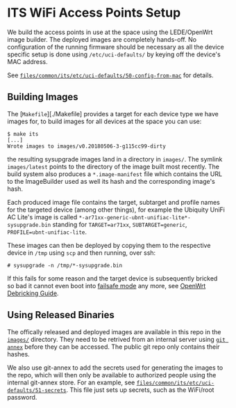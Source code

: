 ITS WiFi Access Points Setup
============================

We build the access points in use at the space using the LEDE/OpenWrt image
builder. The deployed images are completely hands-off. No configuration of the
running firmware should be necessary as all the device specific setup is done
using `/etc/uci-defaults/` by keying off the device's MAC address.

See [`files/common/its/etc/uci-defaults/50-config-from-mac`](files/common/its/etc/uci-defaults/50-config-from-mac) for details.

Building Images
---------------

The [`Makefile`][./Makefile] provides a target for each device type we have
images for, to build images for all devices at the space you can use:

```
$ make its
[...]
Wrote images to images/v0.20180506-3-g115cc99-dirty
```

the resulting sysupgrade images land in a directory in `images/`. The symlink
`images/latest` points to the directory of the image built most recently. The
build system also produces a `*.image-manifest` file which contains the URL to
the ImageBuilder used as well its hash and the corresponding image's hash.

Each produced image file contains the target, subtarget and profile names for
the targeted device (among other things), for example the Ubiquity UniFi AC
Lite's image is called `*-ar71xx-generic-ubnt-unifiac-lite*-sysupgrade.bin`
standing for `TARGET=ar71xx`, `SUBTARGET=generic`, `PROFILE=ubnt-unifiac-lite`.

These images can then be deployed by copying them to the respective device in
`/tmp` using `scp` and then running, over ssh:

    # sysupgrade -n /tmp/*-sysupgrade.bin

If this fails for some reason and the target device is subsequently bricked so
bad it cannot even boot into
[failsafe mode](https://openwrt.org/docs/guide-user/troubleshooting/failsafe_and_factory_reset#entering_failsafe_mode)
any more, see
[OpenWrt Debricking Guide](https://openwrt.org/docs/guide-user/troubleshooting/generic.debrick).

Using Released Binaries
-----------------------

The offically released and deployed images are available in this repo in the
[`images/`](images/) directory. They need to be retrived from an internal server
using [`git annex`](https://git-annex.branchable.com) before they can be
accessed. The public git repo only contains their hashes.

We also use git-annex to add the secrets used for generating the images to the
repo, which will then only be available to authorized people using the internal
git-annex store. For an example, see
[`files/common/its/etc/uci-defaults/51-secrets`](files/common/its/etc/uci-defaults/51-secrets). This
file just sets up secrets, such as the WiFi/root password.
